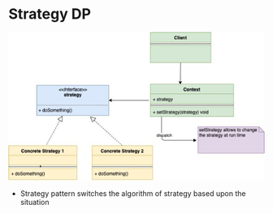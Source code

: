 # Strategy DP

![Strategy](./StrategyDP.jpg)

* Strategy pattern switches the algorithm of strategy based upon the situation 



